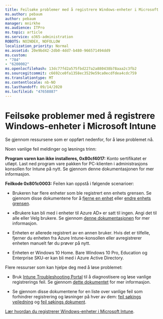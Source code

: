```yaml
---
title: Feilsøke problemer med å registrere Windows-enheter i Microsoft Intune
ms.author: pebaum
author: pebaum
manager: mnirkhe
ms.audience: ITPro
ms.topic: article
ms.service: o365-administration
ROBOTS: NOINDEX, NOFOLLOW
localization_priority: Normal
ms.assetid: 20e9bd42-2db0-4dd7-b480-966571494dd9
ms.custom:
- "784"
- "6200002"
ms.openlocfilehash: 13dc77fd2a575fbd227a2a880438b78aaa2c3fb2
ms.sourcegitcommit: c6692ce0fa1358ec3529e59ca0ecdfdea4cdc759
ms.translationtype: MT
ms.contentlocale: nb-NO
ms.lasthandoff: 09/14/2020
ms.locfileid: "47658887"
---
```

# <a name="troubleshoot-issues-with-enrolling-windows-devices-in-microsoft-intune"></a>Feilsøke problemer med å registrere Windows-enheter i Microsoft Intune

Se gjennom ressursene som er oppført nedenfor, for å løse problemet nå.
  
Noen vanlige feil meldinger og løsnings trinn:
  
 **Program varen kan ikke installeres, 0x80cf4017:** Konto sertifikatet er utløpt. Last ned program vare pakken for PC-klienten i administrasjons konsollen for Intune på nytt. Se gjennom denne dokumentasjonen for mer informasjon.
  
 **Feilkode 0x801c0003:** Feilen kan oppstå i følgende scenarioer:
  
-  Brukeren har flere enheter som ble registrert enn enhets grensen. Se gjennom disse dokumentene for å [fjerne en enhet](https://docs.microsoft.com/intune/devices-wipe) eller [endre enhets grensen](https://docs.microsoft.com/intune/enrollment-restrictions-set#set-device-limit-restrictions).

-  «Brukere kan bli med i enheter til Azure AD» er satt til ingen. Angi det til alle eller Velg brukere. Se gjennom [denne dokumentasjonen](https://docs.microsoft.com/azure/active-directory/device-management-azure-portal#configure-device-settings) for mer informasjon.

-  Enheten er allerede registrert av en annen bruker. Hvis det er tilfelle, fjerner du enheten fra Azure Intune-konsollen eller avregistrerer enheten manuelt før du prøver på nytt.

-  Enheten er Windows 10 Home. Bare Windows 10 Pro, Education og Enterprise SKU-er kan bli med i Azure Active Directory.

Flere ressurser som kan hjelpe deg med å løse problemet:
  
-  Bruk [Intune Troubleshooting Portal](https://devicemanagement.microsoft.com/#blade/Microsoft_Intune_DeviceSettings/TroubleshootBlade) til å diagnostisere og løse vanlige registrerings feil. Se gjennom [dette dokumentet](https://docs.microsoft.com/intune/help-desk-operators) for mer informasjon.

-  Se gjennom disse dokumentene for en liste over vanlige feil som forhindrer registrering og løsninger på hver av dem: [feil søkings veiledning](https://support.microsoft.com/help/4089533/troubleshooting-windows-device-enrollment-problems-in-microsoft-intune) og [feil søkings dokument](https://docs.microsoft.com/intune-classic/troubleshoot/troubleshoot-device-enrollment-in-intune).

[Lær hvordan du registrerer Windows-enheter i Microsoft Intune](https://docs.microsoft.com/intune/windows-enroll).
